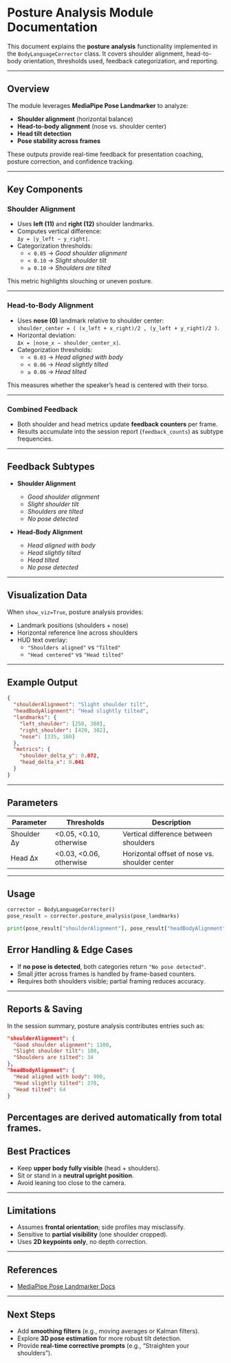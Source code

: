 # Posture Analysis Module Documentation

This document explains the **posture analysis** functionality implemented in the `BodyLanguageCorrector` class. It covers shoulder alignment, head-to-body orientation, thresholds used, feedback categorization, and reporting.

---

## Overview

The module leverages **MediaPipe Pose Landmarker** to analyze:

- **Shoulder alignment** (horizontal balance)  
- **Head-to-body alignment** (nose vs. shoulder center)  
- **Head tilt detection**  
- **Pose stability across frames**  

These outputs provide real-time feedback for presentation coaching, posture correction, and confidence tracking.

---

## Key Components

### Shoulder Alignment

- Uses **left (11)** and **right (12)** shoulder landmarks.  
- Computes vertical difference:  
  `Δy = |y_left − y_right|`.  
- Categorization thresholds:  
  - `< 0.05` → *Good shoulder alignment*  
  - `< 0.10` → *Slight shoulder tilt*  
  - `≥ 0.10` → *Shoulders are tilted*  

This metric highlights slouching or uneven posture.

---

### Head-to-Body Alignment

- Uses **nose (0)** landmark relative to shoulder center:  
  `shoulder_center = ( (x_left + x_right)/2 , (y_left + y_right)/2 )`.  
- Horizontal deviation:  
  `Δx = |nose_x − shoulder_center_x|`.  
- Categorization thresholds:  
  - `< 0.03` → *Head aligned with body*  
  - `< 0.06` → *Head slightly tilted*  
  - `≥ 0.06` → *Head tilted*  

This measures whether the speaker’s head is centered with their torso.

---

### Combined Feedback

- Both shoulder and head metrics update **feedback counters** per frame.  
- Results accumulate into the session report (`feedback_counts`) as subtype frequencies.  

---

## Feedback Subtypes

- **Shoulder Alignment**
  - *Good shoulder alignment*
  - *Slight shoulder tilt*
  - *Shoulders are tilted*
  - *No pose detected*

- **Head-Body Alignment**
  - *Head aligned with body*
  - *Head slightly tilted*
  - *Head tilted*
  - *No pose detected*

---

## Visualization Data

When `show_viz=True`, posture analysis provides:

- Landmark positions (shoulders + nose)  
- Horizontal reference line across shoulders  
- HUD text overlay:  
  - `"Shoulders aligned"` vs `"Tilted"`  
  - `"Head centered"` vs `"Head tilted"`  

---

## Example Output

```json
{
  "shoulderAlignment": "Slight shoulder tilt",
  "headBodyAlignment": "Head slightly tilted",
  "landmarks": {
    "left_shoulder": [250, 380],
    "right_shoulder": [420, 382],
    "nose": [335, 180]
  },
  "metrics": {
    "shoulder_delta_y": 0.072,
    "head_delta_x": 0.041
  }
}
```

---
## Parameters

| Parameter    | Thresholds               | Description                                 |
|--------------|--------------------------|---------------------------------------------|
| Shoulder Δy  | <0.05, <0.10, otherwise  | Vertical difference between shoulders       |
| Head Δx      | <0.03, <0.06, otherwise  | Horizontal offset of nose vs. shoulder center |

---

## Usage

```python
corrector = BodyLanguageCorrector()
pose_result = corrector.posture_analysis(pose_landmarks)

print(pose_result["shoulderAlignment"], pose_result["headBodyAlignment"])
```

## Error Handling & Edge Cases

- If **no pose is detected**, both categories return `"No pose detected"`.  
- Small jitter across frames is handled by frame-based counters.  
- Requires both shoulders visible; partial framing reduces accuracy.  

---

## Reports & Saving

In the session summary, posture analysis contributes entries such as:
```json
"shoulderAlignment": {
  "Good shoulder alignment": 1100,
  "Slight shoulder tilt": 100,
  "Shoulders are tilted": 34
},
"headBodyAlignment": {
  "Head aligned with body": 900,
  "Head slightly tilted": 270,
  "Head tilted": 64
}
```
Percentages are derived automatically from total frames.
---
## Best Practices

- Keep **upper body fully visible** (head + shoulders).
- Sit or stand in a **neutral upright position**.
- Avoid leaning too close to the camera.

---

## Limitations

- Assumes **frontal orientation**; side profiles may misclassify.
- Sensitive to **partial visibility** (one shoulder cropped).
- Uses **2D keypoints only**, no depth correction.

---

## References

- [MediaPipe Pose Landmarker Docs](https://developers.google.com/mediapipe/solutions/vision/pose_landmarker)

---

## Next Steps

- Add **smoothing filters** (e.g., moving averages or Kalman filters).
- Explore **3D pose estimation** for more robust tilt detection.
- Provide **real-time corrective prompts** (e.g., “Straighten your shoulders”).
